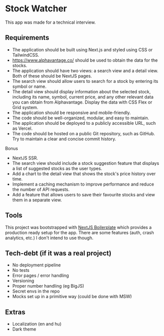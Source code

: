 # Stock Watcher

This app was made for a technical interview.

## Requirements
 - The application should be built using Next.js and styled using CSS or TailwindCSS.
 - https://www.alphavantage.co/ should be used to obtain the data for the stocks.
 - The application should have two views: a search view and a detail view. Both of these should be NextJS pages.
 - The search view should allow users to search for a stock by entering its symbol or name.
 - The detail view should display information about the selected stock, including its name, symbol, current price, and any other relevant data you can obtain from Alphavantage. Display the data with CSS Flex or Grid system.
 - The application should be responsive and mobile-friendly.
 - The code should be well-organized, modular, and easy to maintain.
 - The application should be deployed to a publicly accessible URL, such as Vercel.
 - The code should be hosted on a public Git repository, such as GitHub. Try to maintain a clear and concise commit history.

Bonus
 - NextJS SSR.
 - The search view should include a stock suggestion feature that displays a list of suggested stocks as the user types.
 - Add a chart to the detail view that shows the stock's price history over time.
 - Implement a caching mechanism to improve performance and reduce the number of API requests.
 - Add a feature that allows users to save their favourite stocks and view them in a separate view.

## Tools
This project was bootstrapped with [NextJS Boilerplate](https://github.com/ixartz/Next-js-Boilerplate) which provides a production ready setup for the app. There are some features (auth, crash analytics, etc.) I don't intend to use though.

## Tech-debt (if it was a real project)
- No deployment pipeline
- No tests
- Error pages / error handling
- Versioning
- Proper number handling (eg BigJS)
- Secret envs in the repo
- Mocks set up in a primitive way (could be done with MSW)

## Extras
- Localization (en and hu)
- Dark theme
